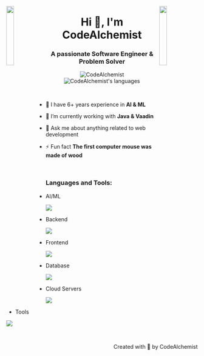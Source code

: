 <img align="left" src="https://user-images.githubusercontent.com/65187002/144930161-2f783401-8d27-4fdf-a2f7-cc0ba32f1f1f.gif" width="20%" style="display:inline;"><img align="right" src="https://user-images.githubusercontent.com/65187002/144930161-2f783401-8d27-4fdf-a2f7-cc0ba32f1f1f.gif" width="20%" style="display:inline;">

<h1 align="center">Hi 👋, I'm CodeAlchemist</h1>
<h3 align="center">A passionate Software Engineer & Problem Solver </h3>

<p align="center"> 
 <img src="https://komarev.com/ghpvc/?username=miguel97&label=Profile%20views&color=0e75b6&style=flat" alt="CodeAlchemist" /> 
 <img src="https://img.shields.io/badge/Languages-Python | Java | Node | Php | React Web dev -green.svg" alt="CodeAlchemist's languages" />
</p>

<br>

- 🔭 I have 6+ years experience in **AI & ML**

- 🌱 I’m currently working with **Java & Vaadin**

- 💬 Ask me about anything related to web development

- ⚡ Fun fact **The first computer mouse was made of wood**

<br>
<h3 align="left">Languages and Tools:</h3>

- AI/ML
<p align="left">
  <a href="https://skillicons.dev">
    <img src="https://skillicons.dev/icons?i=pytorch, pycharm, anaconda, tensorflow, opencv, matlab" />
  </a>
</p>

- Backend
<p align="left">
  <a href="https://skillicons.dev">
    <img src="https://skillicons.dev/icons?i=php,laravel,java,nodejs,py,spring,ruby,flask,fastapi,django" />
  </a>
</p>

- Frontend
<p align="left">
  <a href="https://skillicons.dev">
    <img src="https://skillicons.dev/icons?i=js,react,angular,tailwind,ts,vue,next,bootstrap,gatsby,astro" />
  </a>
</p>

- Database
<p align="left">
  <a href="https://skillicons.dev">
    <img src="https://skillicons.dev/icons?i=mongodb,mysql,postgresql" />
  </a>
</p>

- Cloud Servers
<p align="left">
  <a href="https://skillicons.dev">
    <img src="https://skillicons.dev/icons?i=azure,aws,gcp,firebase" />
  </a>
</p>

- Tools
<p align="left">
  <a href="https://skillicons.dev">
    <img src="https://skillicons.dev/icons?i=git,docker,figma,linux,idea,vscode,postman,termius,dbeaver,putty" />
  </a>
</p>
<br/>

<p align="right" > Created with 🧡 by CodeAlchemist</a></p>
